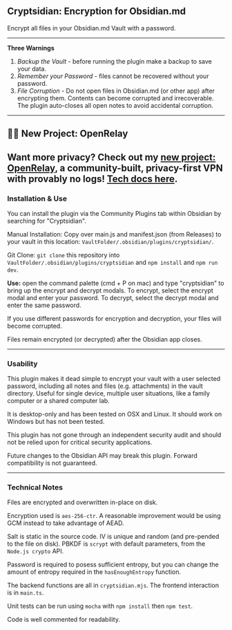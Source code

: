 ## Cryptsidian: Encryption for Obsidian.md

Encrypt all files in your Obsidian.md Vault with a password.

---

**Three Warnings**
1. _Backup the Vault_ - before running the plugin make a backup to save your data.
2. _Remember your Password_ - files cannot be recovered without your password.
3. _File Corruption_ - Do not open files in Obsidian.md (or other app) after encrypting them. Contents can become corrupted and irrecoverable. The plugin auto-closes all open notes to avoid accidental corruption.

---

## 👋🏾 New Project: OpenRelay

Want more privacy? Check out my [new project: OpenRelay](https://openrelay.typedream.app/), a community-built, privacy-first VPN with provably no logs! [Tech docs here](https://github.com/triumphantomato/openrelay).
---

### Installation & Use
You can install the plugin via the Community Plugins tab within Obsidian by searching for "Cryptsidian".

Manual Installation: Copy over main.js and manifest.json (from Releases) to your vault in this location: `VaultFolder/.obsidian/plugins/cryptsidian/`.

Git Clone: `git clone` this repository into `VaultFolder/.obsidian/plugins/cryptsidian` and `npm install` and `npm run dev`.

**Use:** open the command palette (cmd + P on mac) and type "cryptsidian" to bring up the encrypt and decrypt modals. To encrypt, select the encrypt modal and enter your password. To decrypt, select the decrypt modal and enter the same password. 

If you use different passwords for encryption and decryption, your files will become corrupted.

Files remain encrypted (or decrypted) after the Obsidian app closes.

---

### Usability
This plugin makes it dead simple to encrypt your vault with a user selected password, including all notes and files (e.g. attachments) in the vault directory. Useful for single device, multiple user situations, like a family computer or a shared computer lab.

It is desktop-only and has been tested on OSX and Linux. It should work on Windows but has not been tested.

This plugin has not gone through an independent security audit and should not be relied upon for critical security applications.

Future changes to the Obsidian API may break this plugin. Forward compatibility is not guaranteed.

---

### Technical Notes
Files are encrypted and overwritten in-place on disk.

Encryption used is `aes-256-ctr`. A reasonable improvement would be using GCM instead to take advantage of AEAD.

Salt is static in the source code. IV is unique and random (and pre-pended to the file on disk). PBKDF is `scrypt` with default parameters, from the `Node.js crypto` API.

Password is required to posess sufficient entropy, but you can change the amount of entropy required in the `hasEnoughEntropy` function.

The backend functions are all in `cryptsidian.mjs`. The frontend interaction is in `main.ts`.

Unit tests can be run using `mocha` with `npm install` then `npm test`.

Code is well commented for readability. 




